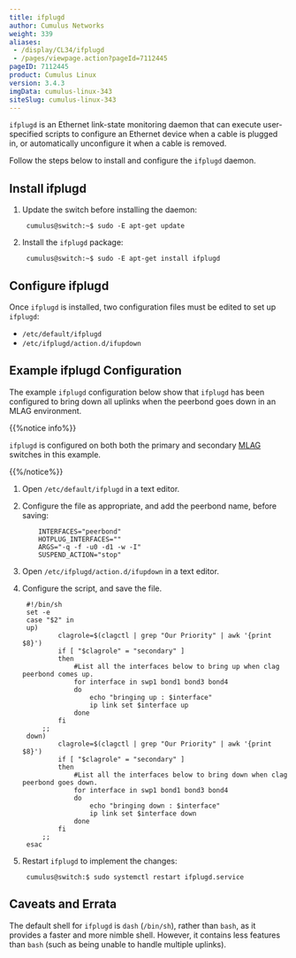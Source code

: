 ```yaml
---
title: ifplugd
author: Cumulus Networks
weight: 339
aliases:
 - /display/CL34/ifplugd
 - /pages/viewpage.action?pageId=7112445
pageID: 7112445
product: Cumulus Linux
version: 3.4.3
imgData: cumulus-linux-343
siteSlug: cumulus-linux-343
---
```

`ifplugd` is an Ethernet link-state monitoring daemon that can execute
user-specified scripts to configure an Ethernet device when a cable is
plugged in, or automatically unconfigure it when a cable is removed.

Follow the steps below to install and configure the `ifplugd` daemon.

## Install ifplugd

1. Update the switch before installing the daemon:

        cumulus@switch:~$ sudo -E apt-get update

2. Install the `ifplugd` package:

        cumulus@switch:~$ sudo -E apt-get install ifplugd

## Configure ifplugd

Once `ifplugd` is installed, two configuration files must be edited to
set up `ifplugd`:

- `/etc/default/ifplugd`
- `/etc/ifplugd/action.d/ifupdown`

## Example ifplugd Configuration

The example `ifplugd` configuration below show that `ifplugd` has been
configured to bring down all uplinks when the peerbond goes down in an
MLAG environment.

{{%notice info%}}

`ifplugd` is configured on both both the primary and secondary
[MLAG](/version/cumulus-linux-343/Layer-One-and-Two/Multi-Chassis-Link-Aggregation-MLAG)
switches in this example.

{{%/notice%}}

1. Open `/etc/default/ifplugd` in a text editor.

2. Configure the file as appropriate, and add the peerbond name, before
    saving:

    ``` 
        INTERFACES="peerbond"
        HOTPLUG_INTERFACES=""
        ARGS="-q -f -u0 -d1 -w -I"
        SUSPEND_ACTION="stop"
    ```

3. Open `/etc/ifplugd/action.d/ifupdown` in a text editor.

4. Configure the script, and save the file.

        #!/bin/sh
        set -e
        case "$2" in
        up)
                clagrole=$(clagctl | grep "Our Priority" | awk '{print $8}')
                if [ "$clagrole" = "secondary" ]
                then
                    #List all the interfaces below to bring up when clag peerbond comes up.
                    for interface in swp1 bond1 bond3 bond4
                    do
                        echo "bringing up : $interface"  
                        ip link set $interface up
                    done
                fi
            ;;
        down)
                clagrole=$(clagctl | grep "Our Priority" | awk '{print $8}')
                if [ "$clagrole" = "secondary" ]
                then
                    #List all the interfaces below to bring down when clag peerbond goes down.
                    for interface in swp1 bond1 bond3 bond4
                    do
                        echo "bringing down : $interface"
                        ip link set $interface down
                    done
                fi
            ;;
        esac

5. Restart `ifplugd` to implement the changes:

        cumulus@switch:$ sudo systemctl restart ifplugd.service

## Caveats and Errata

The default shell for `ifplugd` is `dash` (`/bin/sh`), rather than
`bash`, as it provides a faster and more nimble shell. However, it
contains less features than `bash` (such as being unable to handle
multiple uplinks).
